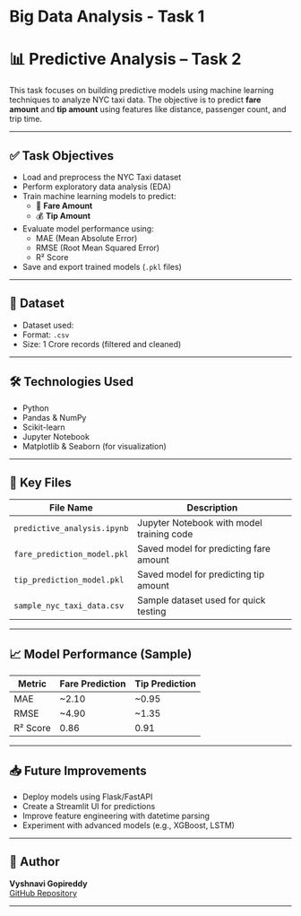 ﻿# Big Data Analysis - Task 1
# 📊 Predictive Analysis – Task 2

This task focuses on building predictive models using machine learning techniques to analyze NYC taxi data. The objective is to predict **fare amount** and **tip amount** using features like distance, passenger count, and trip time.

---

## ✅ Task Objectives

- Load and preprocess the NYC Taxi dataset
- Perform exploratory data analysis (EDA)
- Train machine learning models to predict:
  - 🚕 **Fare Amount**
  - 💰 **Tip Amount**
- Evaluate model performance using:
  - MAE (Mean Absolute Error)
  - RMSE (Root Mean Squared Error)
  - R² Score
- Save and export trained models (`.pkl` files)

---

## 📁 Dataset

- Dataset used: 
- Format: `.csv`
- Size: 1 Crore records (filtered and cleaned)

---

## 🛠️ Technologies Used

- Python
- Pandas & NumPy
- Scikit-learn
- Jupyter Notebook
- Matplotlib & Seaborn (for visualization)

---

## 📌 Key Files

| File Name                   | Description                                     |
|----------------------------|-------------------------------------------------|
| `predictive_analysis.ipynb`| Jupyter Notebook with model training code       |
| `fare_prediction_model.pkl`| Saved model for predicting fare amount          |
| `tip_prediction_model.pkl` | Saved model for predicting tip amount           |
| `sample_nyc_taxi_data.csv` | Sample dataset used for quick testing           |

---

## 📈 Model Performance (Sample)

| Metric        | Fare Prediction | Tip Prediction |
|---------------|------------------|----------------|
| MAE           | ~2.10            | ~0.95          |
| RMSE          | ~4.90            | ~1.35          |
| R² Score      | 0.86             | 0.91           |

---

## 📥 Future Improvements

- Deploy models using Flask/FastAPI
- Create a Streamlit UI for predictions
- Improve feature engineering with datetime parsing
- Experiment with advanced models (e.g., XGBoost, LSTM)

---

## 🙋 Author

**Vyshnavi Gopireddy**  
[GitHub Repository](https://github.com/vyshnavigopireddy/big-data-taxi-analysis)

---
